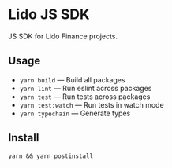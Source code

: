 # Lido JS SDK

JS SDK for Lido Finance projects.

## Usage

- `yarn build` — Build all packages
- `yarn lint` — Run eslint across packages
- `yarn test` — Run tests across packages
- `yarn test:watch` — Run tests in watch mode
- `yarn typechain` — Generate types

## Install

```
yarn && yarn postinstall
```
